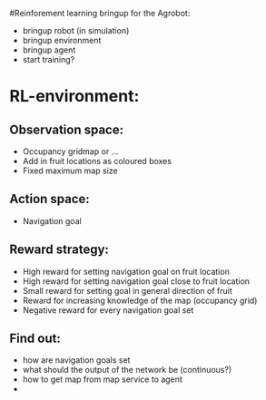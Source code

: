 #Reinforement learning bringup for the Agrobot:
- bringup robot (in simulation)
- bringup environment
- bringup agent
- start training?

# RL-environment:
## Observation space:
- Occupancy gridmap or ...
- Add in fruit locations as coloured boxes
- Fixed maximum map size

## Action space:
- Navigation goal

## Reward strategy:
- High reward for setting navigation goal on fruit location
- High reward for setting navigation goal close to fruit location
- Small reward for setting goal in general direction of fruit
- Reward for increasing knowledge of the map (occupancy grid)
- Negative reward for every navigation goal set

## Find out:
- how are navigation goals set
- what should the output of the network be (continuous?)
- how to get map from map service to agent
- 